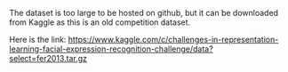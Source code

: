 The dataset is too large to be hosted on github, but it can be downloaded from Kaggle as this is an old competition dataset.

Here is the link: https://www.kaggle.com/c/challenges-in-representation-learning-facial-expression-recognition-challenge/data?select=fer2013.tar.gz

